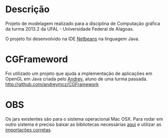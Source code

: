 Descrição
==============
Projeto de modelagem realizado para a disciplina de Computação gráfica da turma 2013.2 da UFAL - Universidade Federal de Alagoas.

O projeto foi desenvolvido na IDE [Netbeans](http://netbeans.org/) na linguagem Java.

CGFrameword
==============
Foi utilizado um projeto que ajuda a implementação de aplicações em OpenGL em Java criada pelo [Andrey](https://github.com/Andreymcz), aluno de uma turma passada.
http://github.com/andreymcz/CGFramework

OBS
==============
Os jars existentes são para o sistema operacional Mac OSX. Para rodar em outro sistema é preciso baixar as bibliotecas necessárias [aqui](http://jogamp.org/wiki/index.php/Downloading_and_installing_JOGL#Downloading_the_latest_stable_version) e utilizar as [importações corretas](http://jogamp.org/wiki/index.php/Downloading_and_installing_JOGL#Unzipping_the_files).